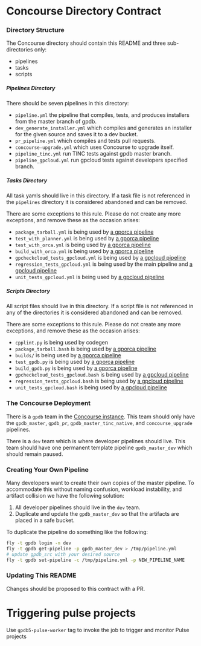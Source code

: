 # Concourse Directory Contract

### Directory Structure
The Concourse directory should contain this README and three sub-directories only:

* pipelines
* tasks
* scripts

##### Pipelines Directory
There should be seven pipelines in this directory:

* `pipeline.yml` the pipeline that compiles, tests, and produces installers from the master branch of gpdb.
* `dev_generate_installer.yml` which compiles and generates an installer for the given source and saves it to a dev bucket.
* `pr_pipeline.yml` which compiles and tests pull requests.
* `concourse-upgrade.yml` which uses Concourse to upgrade itself.
* `pipeline_tinc.yml` run TINC tests against gpdb master branch.
* `pipeline_gpcloud.yml` run gpcloud tests against developers specified branch.

##### Tasks Directory
All task yamls should live in this directory.
If a task file is not referenced in the `pipelines` directory it is considered abandoned and can be removed.

There are some exceptions to this rule.
Please do not create any more exceptions, and remove these as the occasion arises:

* `package_tarball.yml` is being used by [a gporca pipeline ](https://github.com/greenplum-db/gporca/blob/master/concourse/pipeline.yml)
* `test_with_planner.yml` is being used by [a gporca pipeline ](https://github.com/greenplum-db/gporca/blob/master/concourse/pipeline.yml)
* `test_with_orca.yml` is being used by [a gporca pipeline ](https://github.com/greenplum-db/gporca/blob/master/concourse/pipeline.yml)
* `build_with_orca.yml` is being used by [a gporca pipeline ](https://github.com/greenplum-db/gporca/blob/master/concourse/pipeline.yml)
* `gpcheckcloud_tests_gpcloud.yml` is being used by [a gpcloud pipeline ](https://github.com/greenplum-db/gporca/blob/master/concourse/pipeline_gpcloud.yml)
* `regression_tests_gpcloud.yml` is being used by the main pipeline and [a gpcloud pipeline ](https://github.com/greenplum-db/gporca/blob/master/concourse/pipeline_gpcloud.yml)
* `unit_tests_gpcloud.yml` is being used by [a gpcloud pipeline ](https://github.com/greenplum-db/gporca/blob/master/concourse/pipeline_gpcloud.yml)

##### Scripts Directory
All script files should live in this directory.
If a script file is not referenced in any of the directories it is considered abandoned and can be removed.

There are some exceptions to this rule.
Please do not create any more exceptions, and remove these as the occasion arises:

* `cpplint.py` is being used by codegen
* `package_tarball.bash` is being used by [a gporca pipeline ](https://github.com/greenplum-db/gporca/blob/master/concourse/pipeline.yml)
* `builds/` is being used by [a gporca pipeline ](https://github.com/greenplum-db/gporca/blob/master/concourse/pipeline.yml)
* `test_gpdb.py` is being used by [a gporca pipeline ](https://github.com/greenplum-db/gporca/blob/master/concourse/pipeline.yml)
* `build_gpdb.py` is being used by [a gporca pipeline ](https://github.com/greenplum-db/gporca/blob/master/concourse/pipeline.yml)
* `gpcheckcloud_tests_gpcloud.bash` is being used by [a gpcloud pipeline ](https://github.com/greenplum-db/gporca/blob/master/concourse/tasks/gpcheckcloud_test_gpcloud.yml)
* `regression_tests_gpcloud.bash` is being used by [a gpcloud pipeline ](https://github.com/greenplum-db/gporca/blob/master/concourse/tasks/regression_tests_gpcloud.yml)
* `unit_tests_gpcloud.bash` is being used by [a gpcloud pipeline ](https://github.com/greenplum-db/gporca/blob/master/concourse/tasks/unit_tests_gpcloud.yml)

### The Concourse Deployment
There is a `gpdb` team in the [Concourse instance](http://gpdb.ci.pivotalci.info/).
This team should only have the `gpdb_master`, `gpdb_pr`, `gpdb_master_tinc_native`, and `concourse_upgrade` pipelines.

There is a `dev` team which is where developer pipelines should live.
This team should have one permanent template pipeline `gpdb_master_dev` which should remain paused.

### Creating Your Own Pipeline
Many developers want to create their own copies of the master pipeline.
To accommodate this without naming confusion, workload instability, and artifact collision we have the following solution:

1. All developer pipelines should live in the `dev` team.
1. Duplicate and update the `gpdb_master_dev` so that the artifacts are placed in a safe bucket.

To duplicate the pipeline do something like the following:

```bash
fly -t gpdb login -n dev
fly -t gpdb get-pipeline -p gpdb_master_dev > /tmp/pipeline.yml
# update gpdb_src with your desired source
fly -t gpdb set-pipeline -c /tmp/pipeline.yml -p NEW_PIPELINE_NAME
```

### Updating This README
Changes should be proposed to this contract with a PR.

# Triggering pulse projects
Use `gpdb5-pulse-worker` tag to invoke the job to trigger and monitor Pulse projects 
